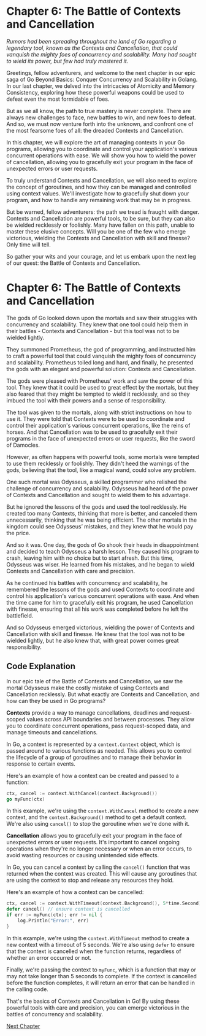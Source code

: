 # Chapter 6: The Battle of Contexts and Cancellation 

*Rumors had been spreading throughout the land of Go regarding a legendary tool, known as the Contexts and Cancellation, that could vanquish the mighty foes of concurrency and scalability. Many had sought to wield its power, but few had truly mastered it.*

Greetings, fellow adventurers, and welcome to the next chapter in our epic saga of Go Beyond Basics: Conquer Concurrency and Scalability in Golang. In our last chapter, we delved into the intricacies of Atomicity and Memory Consistency, exploring how these powerful weapons could be used to defeat even the most formidable of foes.

But as we all know, the path to true mastery is never complete. There are always new challenges to face, new battles to win, and new foes to defeat. And so, we must now venture forth into the unknown, and confront one of the most fearsome foes of all: the dreaded Contexts and Cancellation.

In this chapter, we will explore the art of managing contexts in your Go programs, allowing you to coordinate and control your application's various concurrent operations with ease. We will show you how to wield the power of cancellation, allowing you to gracefully exit your program in the face of unexpected errors or user requests.

To truly understand Contexts and Cancellation, we will also need to explore the concept of goroutines, and how they can be managed and controlled using context values. We'll investigate how to gracefully shut down your program, and how to handle any remaining work that may be in progress.

But be warned, fellow adventurers: the path we tread is fraught with danger. Contexts and Cancellation are powerful tools, to be sure, but they can also be wielded recklessly or foolishly. Many have fallen on this path, unable to master these elusive concepts. Will you be one of the few who emerge victorious, wielding the Contexts and Cancellation with skill and finesse? Only time will tell.

So gather your wits and your courage, and let us embark upon the next leg of our quest: the Battle of Contexts and Cancellation.
# Chapter 6: The Battle of Contexts and Cancellation

The gods of Go looked down upon the mortals and saw their struggles with concurrency and scalability. They knew that one tool could help them in their battles - Contexts and Cancellation - but this tool was not to be wielded lightly.

They summoned Prometheus, the god of programming, and instructed him to craft a powerful tool that could vanquish the mighty foes of concurrency and scalability. Prometheus toiled long and hard, and finally, he presented the gods with an elegant and powerful solution: Contexts and Cancellation.

The gods were pleased with Prometheus' work and saw the power of this tool. They knew that it could be used to great effect by the mortals, but they also feared that they might be tempted to wield it recklessly, and so they imbued the tool with their powers and a sense of responsibility.

The tool was given to the mortals, along with strict instructions on how to use it. They were told that Contexts were to be used to coordinate and control their application's various concurrent operations, like the reins of horses. And that Cancellation was to be used to gracefully exit their programs in the face of unexpected errors or user requests, like the sword of Damocles.

However, as often happens with powerful tools, some mortals were tempted to use them recklessly or foolishly. They didn't heed the warnings of the gods, believing that the tool, like a magical wand, could solve any problem.

One such mortal was Odysseus, a skilled programmer who relished the challenge of concurrency and scalability. Odysseus had heard of the power of Contexts and Cancellation and sought to wield them to his advantage.

But he ignored the lessons of the gods and used the tool recklessly. He created too many Contexts, thinking that more is better, and canceled them unnecessarily, thinking that he was being efficient. The other mortals in the kingdom could see Odysseus’ mistakes, and they knew that he would pay the price.

And so it was. One day, the gods of Go shook their heads in disappointment and decided to teach Odysseus a harsh lesson. They caused his program to crash, leaving him with no choice but to start afresh. But this time, Odysseus was wiser. He learned from his mistakes, and he began to wield Contexts and Cancellation with care and precision.

As he continued his battles with concurrency and scalability, he remembered the lessons of the gods and used Contexts to coordinate and control his application's various concurrent operations with ease. And when the time came for him to gracefully exit his program, he used Cancellation with finesse, ensuring that all his work was completed before he left the battlefield.

And so Odysseus emerged victorious, wielding the power of Contexts and Cancellation with skill and finesse. He knew that the tool was not to be wielded lightly, but he also knew that, with great power comes great responsibility.
## Code Explanation

In our epic tale of the Battle of Contexts and Cancellation, we saw the mortal Odysseus make the costly mistake of using Contexts and Cancellation recklessly. But what exactly are Contexts and Cancellation, and how can they be used in Go programs?

**Contexts** provide a way to manage cancellations, deadlines and request-scoped values across API boundaries and between processes. They allow you to coordinate concurrent operations, pass request-scoped data, and manage timeouts and cancellations.

In Go, a context is represented by a `context.Context` object, which is passed around to various functions as needed. This allows you to control the lifecycle of a group of goroutines and to manage their behavior in response to certain events.

Here's an example of how a context can be created and passed to a function:

```go
ctx, cancel := context.WithCancel(context.Background())
go myFunc(ctx)
```

In this example, we're using the `context.WithCancel` method to create a new context, and the `context.Background()` method to get a default context. We're also using `cancel()` to stop the goroutine when we're done with it.

**Cancellation** allows you to gracefully exit your program in the face of unexpected errors or user requests. It's important to cancel ongoing operations when they're no longer necessary or when an error occurs, to avoid wasting resources or causing unintended side effects.

In Go, you can cancel a context by calling the `cancel()` function that was returned when the context was created. This will cause any goroutines that are using the context to stop and release any resources they hold.

Here's an example of how a context can be cancelled:

```go
ctx, cancel := context.WithTimeout(context.Background(), 5*time.Second)
defer cancel() // ensure context is cancelled
if err := myFunc(ctx); err != nil {
    log.Println("Error:", err)
}
```

In this example, we're using the `context.WithTimeout` method to create a new context with a timeout of 5 seconds. We're also using `defer` to ensure that the context is cancelled when the function returns, regardless of whether an error occurred or not.

Finally, we're passing the context to `myFunc`, which is a function that may or may not take longer than 5 seconds to complete. If the context is cancelled before the function completes, it will return an error that can be handled in the calling code.

That's the basics of Contexts and Cancellation in Go! By using these powerful tools with care and precision, you can emerge victorious in the battles of concurrency and scalability.


[Next Chapter](07_Chapter07.md)